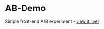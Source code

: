 # AB-Demo
Simple front-end A/B experiment - [view it live!](https://carlos-gutier.github.io/AB-Demo/)
